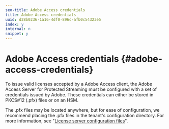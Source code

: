 ```yaml
---
seo-title: Adobe Access credentials
title: Adobe Access credentials
uuid: d28b0236-1a16-4df0-896c-afb0c54323e5
index: y
internal: n
snippet: y
---
```


# Adobe Access credentials {#adobe-access-credentials}

To issue valid licenses accepted by a Adobe Access client, the Adobe Access Server for Protected Streaming must be configured with a set of credentials issued by Adobe. These credentials can either be stored in PKCS#12 (.pfx) files or on an HSM.

The .pfx files may be located anywhere, but for ease of configuration, we recommend placing the .pfx files in the tenant's configuration directory. For more information, see "[License server configuration files](../../aaxs-protected-streaming/aaxs-license-server-config-files/aaxs-configuration-directory-structure.md)".